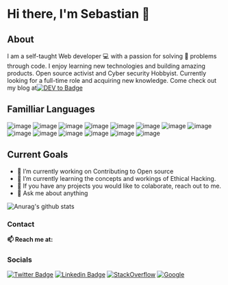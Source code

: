 # Hi there, I'm Sebastian :wave:

## About ##
I am a self-taught Web developer :computer: with a passion for solving :wrench: problems through code. 
I enjoy learning new technologies and building amazing products. Open source activist and Cyber security Hobbyist. 
Currently looking for a full-time role and acquiring new knowledge.
Come check out my blog at[![DEV to Badge](https://img.shields.io/badge/dev.to-0A0A0A?style=for-the-badge&logo=dev.to&logoColor=white
)](https://dev.to/gbudjeakp)


## Familliar Languages ##
![image](	https://img.shields.io/badge/JavaScript-F7DF1E?style=for-the-badge&logo=javascript&logoColor=black)
![image](https://img.shields.io/badge/Express.js-404D59?style=for-the-badge)
![image](https://img.shields.io/badge/Material--UI-0081CB?style=for-the-badge&logo=material-ui&logoColor=white)
![image](https://img.shields.io/badge/jQuery-0769AD?style=for-the-badge&logo=jquery&logoColor=white)
![image](https://img.shields.io/badge/MongoDB-4EA94B?style=for-the-badge&logo=mongodb&logoColor=white)
![image](https://img.shields.io/badge/Bootstrap-563D7C?style=for-the-badge&logo=bootstrap&logoColor=white)
![image](https://img.shields.io/badge/React-20232A?style=for-the-badge&logo=react&logoColor=61DAFB)
![image](	https://img.shields.io/badge/HTML5-E34F26?style=for-the-badge&logo=html5&logoColor=white)
![image](https://img.shields.io/badge/CSS3-1572B6?style=for-the-badge&logo=css3&logoColor=white)
![image](https://img.shields.io/badge/Node.js-43853D?style=for-the-badge&logo=node.js&logoColor=white)
![image](https://img.shields.io/badge/Python-3776AB?style=for-the-badge&logo=python&logoColor=white)
![image](https://img.shields.io/badge/Redux-593D88?style=for-the-badge&logo=redux&logoColor=white)
![image](https://img.shields.io/badge/PHP-777BB4?style=for-the-badge&logo=php&logoColor=white)
![image](https://img.shields.io/badge/MySQL-00000F?style=for-the-badge&logo=mysql&logoColor=white)

## Current Goals ##

  - 🔭 I’m currently working on Contributing to Open source
  - 🌱 I’m currently learning the concepts and workings of Ethical Hacking. 
  - 👯 If you have any projects you would like to colaborate, reach out to me.
  - 💬 Ask me about anything


![Anurag's github stats](https://github-readme-stats.vercel.app/api?username=gbudjeakp&show_icons=true&theme=radical)


### Contact ###
  **📫 Reach me at:**<br>
### Socials
  [![Twitter Badge](https://img.shields.io/badge/Twitter-1DA1F2?style=for-the-badge&logo=twitter&logoColor=white)](https://twitter.com/Master_Crazy)
  [![Linkedin Badge](https://img.shields.io/badge/LinkedIn-0077B5?style=for-the-badge&logo=linkedin&logoColor=white)](https://www.linkedin.com/in/akpevwen-sebastian-gbudje/)
  [![StackOverflow](https://img.shields.io/badge/Stack_Overflow-FE7A16?style=for-the-badge&logo=stack-overflow&logoColor=white)](https://stackoverflow.com/users/13428061/sebastian-gbudje?tab=profile)
  [![Google](https://img.shields.io/badge/Gmail-D14836?style=for-the-badge&logo=gmail&logoColor=white)](gbudjeakp@gmail.com)

